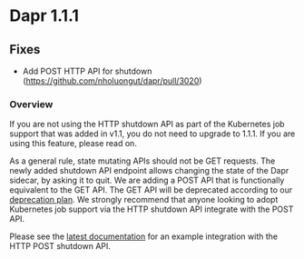 
# Dapr 1.1.1

## Fixes

* Add POST HTTP API for shutdown (https://github.com/nholuongut/dapr/pull/3020)

### Overview

If you are not using the HTTP shutdown API as part of the Kubernetes job support that was added in v1.1, you do not need to upgrade to 1.1.1. If you are using this feature, please read on.

As a general rule, state mutating APIs should not be GET requests. The newly added shutdown API endpoint allows changing the state of the Dapr sidecar, by asking it to quit. We are adding a POST API that is functionally equivalent to the GET API. The GET API will be deprecated according to our [deprecation plan](https://docs.dapr.io/operations/support/support-release-policy/#feature-and-deprecations). We strongly recommend that anyone looking to adopt Kubernetes job support via the HTTP shutdown API integrate with the POST API.

Please see the [latest documentation](https://docs.dapr.io/operations/hosting/kubernetes/kubernetes-job/) for an example integration with the HTTP POST shutdown API.
